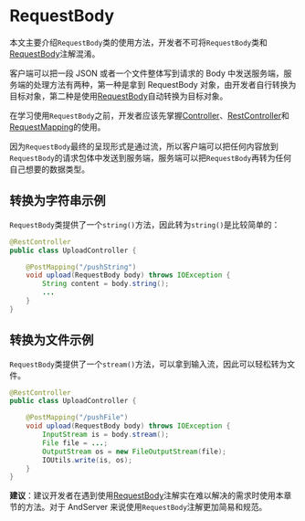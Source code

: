 # RequestBody

本文主要介绍`RequestBody`类的使用方法，开发者不可将`RequestBody`类和[RequestBody](../annotation/RequestBody.md)注解混淆。

客户端可以把一段 JSON 或者一个文件整体写到请求的 Body 中发送服务端，服务端的处理方法有两种，第一种是拿到 RequestBody 对象，由开发者自行转换为目标对象，第二种是使用[RequestBody](../annotation/requestBody.md)自动转换为目标对象。

在学习使用`RequestBody`之前，开发者应该先掌握[Controller](../annotation/Controller.md)、[RestController](../annotation/RestController.md)和[RequestMapping](../annotation/RequestMapping.md)的使用。

因为`RequestBody`最终的呈现形式是通过流，所以客户端可以把任何内容放到`RequestBody`的请求包体中发送到服务端，服务端可以把`RequestBody`再转为任何自己想要的数据类型。

## 转换为字符串示例

`RequestBody`类提供了一个`string()`方法，因此转为`string()`是比较简单的：

```java
@RestController
public class UploadController {

    @PostMapping("/pushString")
    void upload(RequestBody body) throws IOException {
        String content = body.string();
        ...
    }
}
```

## 转换为文件示例

`RequestBody`类提供了一个`stream()`方法，可以拿到输入流，因此可以轻松转为文件。

```java
@RestController
public class UploadController {

    @PostMapping("/pushFile")
    void upload(RequestBody body) throws IOException {
        InputStream is = body.stream();
        File file = ...;
        OutputStream os = new FileOutputStream(file);
        IOUtils.write(is, os);
    }
}
```

**建议**：建议开发者在遇到使用[RequestBody](../annotation/RequestBody.md)注解实在难以解决的需求时使用本章节的方法。对于 AndServer 来说使用`RequestBody`注解更加简易和规范。
